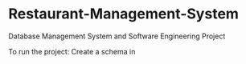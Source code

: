 # Restaurant-Management-System
Database Management System and Software Engineering Project

To run the project:
Create a schema in
